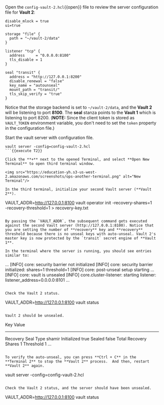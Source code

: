 Open the `config-vault-2.hcl`{{open}} file to review the server configuration file for **Vault 2**:

```
disable_mlock = true
ui=true

storage "file" {
  path = "~/vault-2/data"
}

listener "tcp" {
  address     = "0.0.0.0:8100"
  tls_disable = 1
}

seal "transit" {
  address = "http://127.0.0.1:8200"
  disable_renewal = "false"
  key_name = "autounseal"
  mount_path = "transit/"
  tls_skip_verify = "true"
}
```

Notice that the storage backend is set to `~/vault-2/data`, and the **Vault 2** will be listening to port **8100**. The **seal** stanza points to the **Vault 1** which is listening to port 8200. (**NOTE:** Since the client token is stored as `VAULT_TOKEN` environment variable, you don't need to set the `token` property in the configuration file.)


Start the vault server with configuration file.

```
vault server -config=config-vault-2.hcl
```{{execute T2}}

Click the **+** next to the opened Terminal, and select **Open New Terminal** to open third terminal window.

<img src="https://education-yh.s3-us-west-2.amazonaws.com/screenshots/ops-another-terminal.png" alt="New Terminal"/>

In the third terminal, initialize your second Vault server (**Vault 2**).

```
VAULT_ADDR=http://127.0.0.1:8100 vault operator init -recovery-shares=1 \
         -recovery-threshold=1 > recovery-key.txt
```{{execute T3}}

By passing the `VAULT_ADDR`, the subsequent command gets executed against the second Vault server (http://127.0.0.1:8100). Notice that you are setting the number of **recovery** key and **recovery** threshold because there is no unseal keys with auto-unseal. Vault 2's master key is now protected by the `transit` secret engine of **Vault 1**.

In the terminal where the server is running, you should see entries similar to:

```
...
[INFO]  core: security barrier not initialized
[INFO]  core: security barrier initialized: shares=1 threshold=1
[INFO]  core: post-unseal setup starting
...
[INFO]  core: vault is unsealed
[INFO]  core.cluster-listener: starting listener: listener_address=0.0.0.0:8101
...
```

Check the Vault 2 status.

```
VAULT_ADDR=http://127.0.0.1:8100 vault status
```{{execute T3}}

Vault 2 should be unsealed.

```
Key                      Value
---                      -----
Recovery Seal Type       shamir
Initialized              true
Sealed                   false
Total Recovery Shares    1
Threshold                1
...
```

To verify the auto-unseal, you can press **Ctrl + C** in the **Terminal 2** to stop the **Vault 2** process.  And then, restart **Vault 2** again.

```
vault server -config=config-vault-2.hcl
```{{execute T2}}

Check the Vault 2 status, and the server should have been unsealed.

```
VAULT_ADDR=http://127.0.0.1:8100 vault status
```{{execute T3}}
